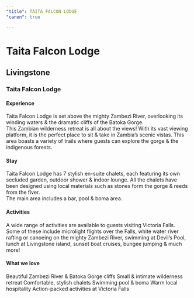 ```yaml
---
"title": TAITA FALCON LODGE
"canon": true

---
```


# Taita Falcon Lodge
## Livingstone
### Taita Falcon Lodge

#### Experience
Taita Falcon Lodge is set above the mighty Zambezi River, overlooking its winding waters &amp; the dramatic cliffs of the Batoka Gorge.  
This Zambian wilderness retreat is all about the views!  With its vast viewing platform, it is the perfect place to sit &amp; take in Zambia’s scenic vistas. 
This area boasts a variety of trails where guests can explore the gorge &amp; the indigenous forests.

#### Stay
Taita Falcon Lodge has 7 stylish en-suite chalets, each featuring its own secluded garden, outdoor shower &amp; indoor lounge.
All the chalets have been designed using local materials such as stones form the gorge &amp; reeds from the fiver.  
The main area includes a bar, pool &amp; boma area.

#### Activities
A wide range of activities are available to guests visiting Victoria Falls.
Some of these include microlight flights over the Falls, white water river rafting or canoeing on the mighty Zambezi River, swimming at Devil’s Pool, lunch at Livingstone island, sunset boat cruises, bungee jumping &amp; much more!


#### What we love
Beautiful Zambezi River &amp; Batoka Gorge cliffs
Small &amp; intimate wilderness retreat
Comfortable, stylish chalets
Swimming pool &amp; boma
Warm local hospitality
Action-packed activities at Victoria Falls